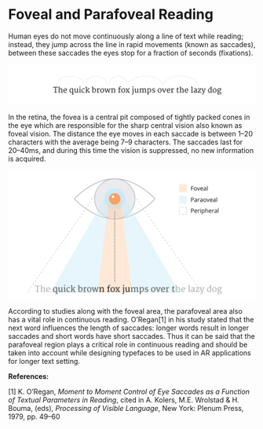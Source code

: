 # Foveal and Parafoveal Reading

Human eyes do not move continuously along a line of text while reading; instead, they jump across the line in rapid movements (known as saccades), between these saccades the eyes stop for a fraction of seconds (fixations).

![A diagram showing the saccades (jumps) and fixations (pauses) during the reading process.](../../.gitbook/assets/1_ZkYJr_ByLQ8GuIDU6EmBLQ.png)

In the retina, the fovea is a central pit composed of tightly packed cones in the eye which are responsible for the sharp central vision also known as foveal vision. The distance the eye moves in each saccade is between 1–20 characters with the average being 7–9 characters. The saccades last for 20–40ms, and during this time the vision is suppressed, no new information is acquired.

![A diagram showing the foveal, parafoveal, and peripheral regions while reading a line of text. The dotted line in the middle represents the location of fixation. Diagram based on Parafoveal processing in reading, https://link. springer.com/article/10.3758/s13414–011–0219–2](../../.gitbook/assets/1_LLxRnPXs5HIjoWGhSyT2yA.jpeg)

According to studies along with the foveal area, the parafoveal area also has a vital role in continuous reading. O’Regan\[1] in his study stated that the next word influences the length of saccades: longer words result in longer saccades and short words have short saccades. Thus it can be said that the parafoveal region plays a critical role in continuous reading and should be taken into account while designing typefaces to be used in AR applications for longer text setting.



**References:**

\[1] K. O’Regan, _Moment to Moment Control of Eye Saccades as a Function of Textual Parameters in Reading_, cited in A. Kolers, M.E. Wrolstad & H. Bouma, (eds), _Processing of Visible Language_, New York: Plenum Press, 1979, pp. 49–60
